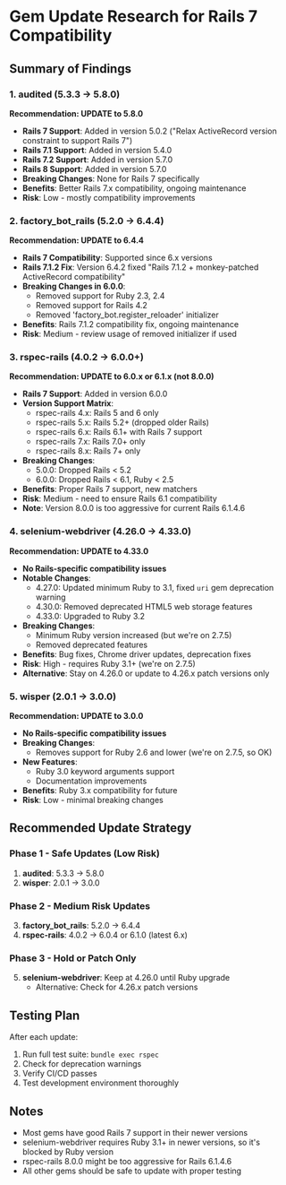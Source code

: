 # Gem Update Research for Rails 7 Compatibility

## Summary of Findings

### 1. audited (5.3.3 → 5.8.0)
**Recommendation: UPDATE to 5.8.0**
- **Rails 7 Support**: Added in version 5.0.2 ("Relax ActiveRecord version constraint to support Rails 7")
- **Rails 7.1 Support**: Added in version 5.4.0
- **Rails 7.2 Support**: Added in version 5.7.0
- **Rails 8 Support**: Added in version 5.7.0
- **Breaking Changes**: None for Rails 7 specifically
- **Benefits**: Better Rails 7.x compatibility, ongoing maintenance
- **Risk**: Low - mostly compatibility improvements

### 2. factory_bot_rails (5.2.0 → 6.4.4)
**Recommendation: UPDATE to 6.4.4**
- **Rails 7 Compatibility**: Supported since 6.x versions
- **Rails 7.1.2 Fix**: Version 6.4.2 fixed "Rails 7.1.2 + monkey-patched ActiveRecord compatibility"
- **Breaking Changes in 6.0.0**:
  - Removed support for Ruby 2.3, 2.4
  - Removed support for Rails 4.2
  - Removed 'factory_bot.register_reloader' initializer
- **Benefits**: Rails 7.1.2 compatibility fix, ongoing maintenance
- **Risk**: Medium - review usage of removed initializer if used

### 3. rspec-rails (4.0.2 → 6.0.0+)
**Recommendation: UPDATE to 6.0.x or 6.1.x (not 8.0.0)**
- **Rails 7 Support**: Added in version 6.0.0
- **Version Support Matrix**:
  - rspec-rails 4.x: Rails 5 and 6 only
  - rspec-rails 5.x: Rails 5.2+ (dropped older Rails)
  - rspec-rails 6.x: Rails 6.1+ with Rails 7 support
  - rspec-rails 7.x: Rails 7.0+ only
  - rspec-rails 8.x: Rails 7+ only
- **Breaking Changes**:
  - 5.0.0: Dropped Rails < 5.2
  - 6.0.0: Dropped Rails < 6.1, Ruby < 2.5
- **Benefits**: Proper Rails 7 support, new matchers
- **Risk**: Medium - need to ensure Rails 6.1 compatibility
- **Note**: Version 8.0.0 is too aggressive for current Rails 6.1.4.6

### 4. selenium-webdriver (4.26.0 → 4.33.0)
**Recommendation: UPDATE to 4.33.0**
- **No Rails-specific compatibility issues**
- **Notable Changes**:
  - 4.27.0: Updated minimum Ruby to 3.1, fixed `uri` gem deprecation warning
  - 4.30.0: Removed deprecated HTML5 web storage features
  - 4.33.0: Upgraded to Ruby 3.2
- **Breaking Changes**: 
  - Minimum Ruby version increased (but we're on 2.7.5)
  - Removed deprecated features
- **Benefits**: Bug fixes, Chrome driver updates, deprecation fixes
- **Risk**: High - requires Ruby 3.1+ (we're on 2.7.5)
- **Alternative**: Stay on 4.26.0 or update to 4.26.x patch versions only

### 5. wisper (2.0.1 → 3.0.0)
**Recommendation: UPDATE to 3.0.0**
- **No Rails-specific compatibility issues**
- **Breaking Changes**: 
  - Removes support for Ruby 2.6 and lower (we're on 2.7.5, so OK)
- **New Features**:
  - Ruby 3.0 keyword arguments support
  - Documentation improvements
- **Benefits**: Ruby 3.x compatibility for future
- **Risk**: Low - minimal breaking changes

## Recommended Update Strategy

### Phase 1 - Safe Updates (Low Risk)
1. **audited**: 5.3.3 → 5.8.0
2. **wisper**: 2.0.1 → 3.0.0

### Phase 2 - Medium Risk Updates
3. **factory_bot_rails**: 5.2.0 → 6.4.4
4. **rspec-rails**: 4.0.2 → 6.0.4 or 6.1.0 (latest 6.x)

### Phase 3 - Hold or Patch Only
5. **selenium-webdriver**: Keep at 4.26.0 until Ruby upgrade
   - Alternative: Check for 4.26.x patch versions

## Testing Plan
After each update:
1. Run full test suite: `bundle exec rspec`
2. Check for deprecation warnings
3. Verify CI/CD passes
4. Test development environment thoroughly

## Notes
- Most gems have good Rails 7 support in their newer versions
- selenium-webdriver requires Ruby 3.1+ in newer versions, so it's blocked by Ruby version
- rspec-rails 8.0.0 might be too aggressive for Rails 6.1.4.6
- All other gems should be safe to update with proper testing